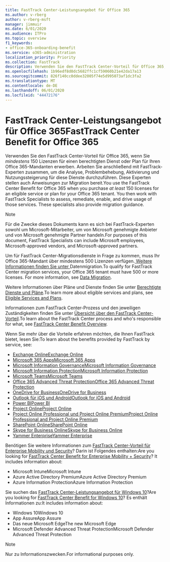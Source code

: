 ```yaml
---
title: FastTrack Center-Leistungsangebot für Office 365
ms.author: v-rberg
author: v-rberg-msft
manager: jimmuir
ms.date: 6/01/2020
ms.audience: ITPro
ms.topic: overview
f1_keywords:
- office-365-onboarding-benefit
ms.service: o365-administration
localization_priority: Priority
ms.collection: FastTrack
description: Verwenden Sie den FastTrack Center-Vorteil für Office 365, wenn Sie mindestens 150 Lizenzen für einen berechtigten Dienst oder Plan für Ihren Office 365-Mandanten erwerben. Arbeiten Sie anschließend mit FastTrack-Experten zusammen, um die Analyse, Problembehebung, Aktivierung und Nutzungssteigerung für diese Dienste durchzuführen. Diese Experten stellen auch Anweisungen zur Migration bereit.
ms.openlocfilehash: 1b96edf8d0dc5682ffc1cf59060b21e42da17a13
ms.sourcegitcommit: 826f140cc0ddee32005f74e5d995073af1dc3fa2
ms.translationtype: MT
ms.contentlocale: de-DE
ms.lasthandoff: 06/01/2020
ms.locfileid: "44472176"
---
```

# <a name="fasttrack-center-benefit-for-office-365"></a><span data-ttu-id="bef69-105">FastTrack Center-Leistungsangebot für Office 365</span><span class="sxs-lookup"><span data-stu-id="bef69-105">FastTrack Center Benefit for Office 365</span></span>

<span data-ttu-id="bef69-p102">Verwenden Sie den FastTrack Center-Vorteil für Office 365, wenn Sie *mindestens* 150 Lizenzen für einen berechtigten Dienst oder Plan für Ihren Office 365-Mandanten erwerben. Arbeiten Sie anschließend mit FastTrack-Experten zusammen, um die Analyse, Problembehebung, Aktivierung und Nutzungssteigerung für diese Dienste durchzuführen. Diese Experten stellen auch Anweisungen zur Migration bereit.</span><span class="sxs-lookup"><span data-stu-id="bef69-p102">You use the FastTrack Center Benefit for Office 365 when you purchase  *at least*  150 licenses for an eligible service or plan for your Office 365 tenant. You then work with FastTrack Specialists to assess, remediate, enable, and drive usage of those services. These specialists also provide migration guidance.</span></span> 
  
> [!NOTE]
> <span data-ttu-id="bef69-109">Für die Zwecke dieses Dokuments kann es sich bei FastTrack-Experten sowohl um Microsoft-Mitarbeiter, um von Microsoft genehmigte Anbieter und von Microsoft genehmigte Partner handeln.</span><span class="sxs-lookup"><span data-stu-id="bef69-109">For purposes of this document, FastTrack Specialists can include Microsoft employees, Microsoft-approved vendors, and Microsoft-approved partners.</span></span> 
  
<span data-ttu-id="bef69-p103">Um für FastTrack Center-Migrationsdienste in Frage zu kommen, muss Ihr Office 365-Mandant über mindestens 500 Lizenzen verfügen.[ Weitere Informationen finden Sie unter ](O365-data-migration.md)Datenmigration.</span><span class="sxs-lookup"><span data-stu-id="bef69-p103">To qualify for FastTrack Center migration services, your Office 365 tenant must have 500 or more licenses. For more information, see [Data Migration](O365-data-migration.md).</span></span>
  
<span data-ttu-id="bef69-112">Weitere Informationen über Pläne und Dienste finden Sie unter [Berechtigte Dienste und Pläne](M365-eligible-services-and-plans.md).</span><span class="sxs-lookup"><span data-stu-id="bef69-112">To learn more about eligible services and plans, see [Eligible Services and Plans](M365-eligible-services-and-plans.md).</span></span>
  
<span data-ttu-id="bef69-113">Informationen zum FastTrack Center-Prozess und den jeweiligen Zuständigkeiten finden Sie unter [Übersicht über den FastTrack Center-Vorteil](O365-fasttrack-benefit-overview.md).</span><span class="sxs-lookup"><span data-stu-id="bef69-113">To learn about the FastTrack Center process and who's responsible for what, see [FastTrack Center Benefit Overview](O365-fasttrack-benefit-overview.md).</span></span>

<span data-ttu-id="bef69-114">Wenn Sie mehr über die Vorteile erfahren möchten, die Ihnen FastTrack bietet, lesen Sie:</span><span class="sxs-lookup"><span data-stu-id="bef69-114">To learn about the benefits provided by FastTrack by service, see:</span></span>

- [<span data-ttu-id="bef69-115">Exchange Online</span><span class="sxs-lookup"><span data-stu-id="bef69-115">Exchange Online</span></span>](O365-fasttrack-responsibilities.md#exchange-online)
- [<span data-ttu-id="bef69-116">Microsoft 365 Apps</span><span class="sxs-lookup"><span data-stu-id="bef69-116">Microsoft 365 Apps</span></span>](O365-fasttrack-responsibilities.md#microsoft-365-apps)
- [<span data-ttu-id="bef69-117">Microsoft Information Governance</span><span class="sxs-lookup"><span data-stu-id="bef69-117">Microsoft Information Governance</span></span>](O365-fasttrack-responsibilities.md#microsoft-information-governance)
- [<span data-ttu-id="bef69-118">Microsoft Information Protection</span><span class="sxs-lookup"><span data-stu-id="bef69-118">Microsoft Information Protection</span></span>](O365-fasttrack-responsibilities.md#microsoft-information-protection)
- [<span data-ttu-id="bef69-119">Microsoft Teams</span><span class="sxs-lookup"><span data-stu-id="bef69-119">Microsoft Teams</span></span>](O365-fasttrack-responsibilities.md#microsoft-teams)
- [<span data-ttu-id="bef69-120">Office 365 Advanced Threat Protection</span><span class="sxs-lookup"><span data-stu-id="bef69-120">Office 365 Advanced Threat Protection</span></span>](O365-fasttrack-responsibilities.md#office-365-advanced-threat-protection)
- [<span data-ttu-id="bef69-121">OneDrive for Business</span><span class="sxs-lookup"><span data-stu-id="bef69-121">OneDrive for Business</span></span>](O365-fasttrack-responsibilities.md#onedrive-for-business)
- [<span data-ttu-id="bef69-122">Outlook für iOS und Android</span><span class="sxs-lookup"><span data-stu-id="bef69-122">Outlook for iOS and Android</span></span>](O365-fasttrack-responsibilities.md#outlook-for-ios-and-android)
- [<span data-ttu-id="bef69-123">Power BI</span><span class="sxs-lookup"><span data-stu-id="bef69-123">Power BI</span></span>](O365-fasttrack-responsibilities.md#power-bi)
- [<span data-ttu-id="bef69-124">Project Online</span><span class="sxs-lookup"><span data-stu-id="bef69-124">Project Online</span></span>](O365-fasttrack-responsibilities.md#project-online)
- [<span data-ttu-id="bef69-125">Project Online Professional und Project Online Premium</span><span class="sxs-lookup"><span data-stu-id="bef69-125">Project Online Professional and Project Online Premium</span></span>](O365-fasttrack-responsibilities.md#project-online-professional-and-project-online-premium)
- [<span data-ttu-id="bef69-126">SharePoint Online</span><span class="sxs-lookup"><span data-stu-id="bef69-126">SharePoint Online</span></span>](O365-fasttrack-responsibilities.md#sharepoint-online)
- [<span data-ttu-id="bef69-127">Skype for Business Online</span><span class="sxs-lookup"><span data-stu-id="bef69-127">Skype for Business Online</span></span>](O365-fasttrack-responsibilities.md#skype-for-business-online)
- [<span data-ttu-id="bef69-128">Yammer Enterprise</span><span class="sxs-lookup"><span data-stu-id="bef69-128">Yammer Enterprise</span></span>](O365-fasttrack-responsibilities.md#yammer-enterprise)
  
<span data-ttu-id="bef69-p104">Benötigen Sie weitere Informationen zum [FastTrack Center-Vorteil für Enterprise Mobility und Security](EMS-fasttrack-benefit-for-EMS.md)? Darin ist Folgendes enthalten:</span><span class="sxs-lookup"><span data-stu-id="bef69-p104">Are you looking for [FastTrack Center Benefit for Enterprise Mobility + Security](EMS-fasttrack-benefit-for-EMS.md)? It includes information about:</span></span>
  
- <span data-ttu-id="bef69-131">Microsoft Intune</span><span class="sxs-lookup"><span data-stu-id="bef69-131">Microsoft Intune</span></span>
- <span data-ttu-id="bef69-132">Azure Active Directory Premium</span><span class="sxs-lookup"><span data-stu-id="bef69-132">Azure Active Directory Premium</span></span> 
- <span data-ttu-id="bef69-133">Azure Information Protection</span><span class="sxs-lookup"><span data-stu-id="bef69-133">Azure Information Protection</span></span>

<span data-ttu-id="bef69-134">Sie suchen das [FastTrack Center-Leistungsangebot für Windows 10](Win-10-fasttrack-benefit-for-Windows-10.md)?</span><span class="sxs-lookup"><span data-stu-id="bef69-134">Are you looking for [FastTrack Center Benefit for Windows 10](Win-10-fasttrack-benefit-for-Windows-10.md)?</span></span> <span data-ttu-id="bef69-135">Es enthält Informationen zu:</span><span class="sxs-lookup"><span data-stu-id="bef69-135">It includes information about:</span></span>

- <span data-ttu-id="bef69-136">Windows 10</span><span class="sxs-lookup"><span data-stu-id="bef69-136">Windows 10</span></span>
- <span data-ttu-id="bef69-137">App Assure</span><span class="sxs-lookup"><span data-stu-id="bef69-137">App Assure</span></span>
- <span data-ttu-id="bef69-138">Das neue Microsoft Edge</span><span class="sxs-lookup"><span data-stu-id="bef69-138">The new Microsoft Edge</span></span>
- <span data-ttu-id="bef69-139">Microsoft Defender Advanced Threat Protection</span><span class="sxs-lookup"><span data-stu-id="bef69-139">Microsoft Defender Advanced Threat Protection</span></span>
    
> [!NOTE]
> <span data-ttu-id="bef69-140">Nur zu Informationszwecken.</span><span class="sxs-lookup"><span data-stu-id="bef69-140">For informational purposes only.</span></span> 

